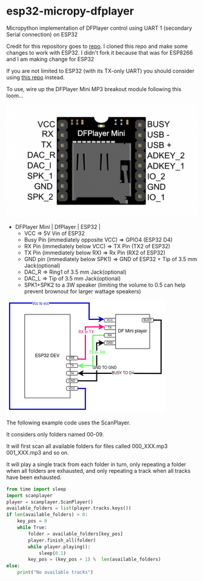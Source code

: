 # esp32-micropy-dfplayer


Micropython implementation of DFPlayer control using UART 1 (secondary Serial connection) on ESP32

Credit for this repository goes to [repo](https://github.com/ShrimpingIt/micropython-dfplayer).
I cloned this repo and make some changes to work with ESP32.
I didn't fork it because that was for ESP8266 and I am making change for ESP32 

If you are not limited to ESP32 (with its TX-only UART) you should consider using [this repo](https://github.com/jczic/KT403A-MP3/blob/master/kt403A.py) instead.

To use, wire up the DFPlayer Mini MP3 breakout module following this loom...


![alt text](550px-Miniplayer_pin_map.png)


* DFPlayer Mini
    | DfPlayer                             |            ESP32                           |
    * VCC                                 =>            5V Vin of ESP32
    * Busy Pin (immediately opposite VCC) =>            GPIO4 (ESP32 D4)
    * RX Pin (immediately below VCC)      =>            TX Pin (TX2 of ESP32)
    * TX Pin (immediately below RX)       =>            Rx Pin (RX2 of ESP32)
    * GND pin (immediately below SPK1)    =>            GND of ESP32 + Tip of 3.5 mm Jack(optional)
    * DAC_R                               =>            Ring1 of 3.5 mm Jack(optional) 
    * DAC_L                               =>            Tip of 3.5 mm Jack(optional)
    * SPK1+SPK2 to a 3W speaker (limiting the volume to 0.5 can help prevent brownout for larger wattage speakers)


![alt text](DF-mini-connection.png)


The following example code uses the ScanPlayer. 

It considers only folders named 00-09.

It will first scan all available folders for files called 000_XXX.mp3 001_XXX.mp3 and so on.

It will play a single track from each folder in turn, only repeating a folder 
when all folders are exhausted, and only repeating a track when all tracks have been exhausted. 


```python
from time import sleep
import scanplayer
player = scanplayer.ScanPlayer()
available_folders = list(player.tracks.keys())
if len(available_folders) > 0:
    key_pos = 0
    while True:
        folder = available_folders[key_pos]
        player.finish_all(folder)
        while player.playing():
            sleep(0.1)
        key_pos = (key_pos + 1) %  len(available_folders)
else:
    print("No available tracks")
```



